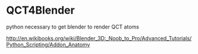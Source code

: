 # QCT4Blender
python necessary to get blender to render QCT atoms

http://en.wikibooks.org/wiki/Blender_3D:_Noob_to_Pro/Advanced_Tutorials/Python_Scripting/Addon_Anatomy
